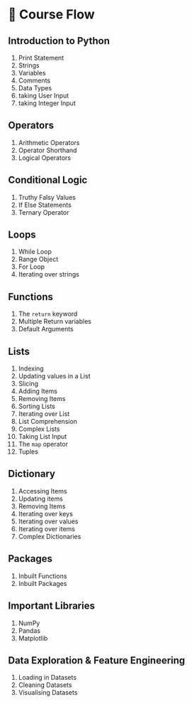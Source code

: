 # 🌊 Course Flow

## Introduction to Python
1. Print Statement
1. Strings
1. Variables
1. Comments
1. Data Types
1. taking User Input
1. taking Integer Input

## Operators
1. Arithmetic Operators
1. Operator Shorthand
1. Logical Operators

## Conditional Logic
1. Truthy Falsy Values 
1. If Else Statements
1. Ternary Operator 

## Loops
1. While Loop
1. Range Object
1. For Loop
1. Iterating over strings

## Functions
1. The `return` keyword
1. Multiple Return variables
1. Default Arguments

## Lists
1. Indexing
1. Updating values in a List
1. Slicing
1. Adding Items
1. Removing Items
1. Sorting Lists
1. Iterating over List
1. List Comprehension
1. Complex Lists
1. Taking List Input
1. The `map` operator
1. Tuples

## Dictionary
1. Accessing Items
1. Updating items
1. Removing Items
1. Iterating over keys
1. Iterating over values
1. Iterating over items
1. Complex Dictionaries

## Packages
1. Inbuilt Functions
1. Inbuilt Packages

## Important Libraries
1. NumPy
1. Pandas
1. Matplotlib

## Data Exploration & Feature Engineering
1. Loading in Datasets
1. Cleaning Datasets
1. Visualising Datasets

